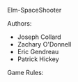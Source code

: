 Elm-SpaceShooter

Authors:
* Joseph Collard
* Zachary O'Donnell
* Eric Gendreau
* Patrick Hickey 

Game Rules:
